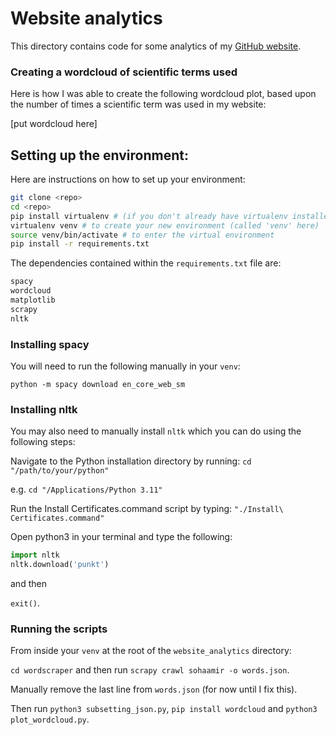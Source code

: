 # Website analytics

This directory contains code for some analytics of my [GitHub website](https://sohaamir.github.io/).

### Creating a wordcloud of scientific terms used

Here is how I was able to create the following wordcloud plot, based upon the number of times a scientific term was used in my website:

[put wordcloud here]

## Setting up the environment:

Here are instructions on how to set up your environment:

```bash
git clone <repo>
cd <repo>
pip install virtualenv # (if you don't already have virtualenv installed)
virtualenv venv # to create your new environment (called 'venv' here)
source venv/bin/activate # to enter the virtual environment
pip install -r requirements.txt
```

The dependencies contained within the `requirements.txt` file are:

```python
spacy
wordcloud
matplotlib
scrapy
nltk
```

### Installing spacy
You will need to run the following manually in your `venv`: 

`python -m spacy download en_core_web_sm`

### Installing nltk

You may also need to manually install `nltk` which you can do using the following steps:

Navigate to the Python installation directory by running:
`cd "/path/to/your/python"`

e.g.
`cd "/Applications/Python 3.11"`

Run the Install Certificates.command script by typing:
`"./Install\ Certificates.command"`

Open python3 in your terminal and type the following:
```python
import nltk
nltk.download('punkt')
```

and then 

`exit()`.

### Running the scripts

From inside your `venv` at the root of the `website_analytics` directory:

`cd wordscraper` and then run `scrapy crawl sohaamir -o words.json`.

Manually remove the last line from `words.json` (for now until I fix this).

Then run `python3 subsetting_json.py`, `pip install wordcloud` and `python3 plot_wordcloud.py`.
